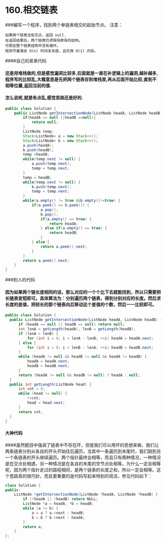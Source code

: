 # 160.相交链表

###编写一个程序，找到两个单链表相交的起始节点。
注意：

    如果两个链表没有交点，返回 null.
    在返回结果后，两个链表仍须保持原有的结构。
    可假定整个链表结构中没有循环。
    程序尽量满足 O(n) 时间复杂度，且仅用 O(1) 内存。

####自己的弟弟代码
#### 还是用堆栈做的,但是感觉漏洞比较多,后面就是一直在补逻辑上的漏洞,越补越多,程序写的比较乱,大概意思是先把两个链表存到堆栈里,再从后面开始比较,直到不相等位置,返回当前的值.
#### 怎么说呢,就是有点乱,感觉思路还是好的.
```java
public class Solution {
    public ListNode getIntersectionNode(ListNode headA, ListNode headB) {
        if(headA == null ||headB ==null){
            return null;
        }
        ListNode temp;
        Stack<ListNode> a = new Stack<>();
        Stack<ListNode> b = new Stack<>();
        a.push(headA);
        b.push(headB);
        temp =headA;
        while(temp.next != null) {
            a.push(temp.next);
            temp = temp.next;
        }
        temp = headB;
        while(temp.next != null) {
            b.push(temp.next);
            temp = temp.next;
        }
        while(a.empty() != true &&b.empty()!=true) {
            if(a.peek() == b.peek()) {
                a.pop();
                b.pop();
                if(a.empty() == true) {
                    return headA;
                } else if(a.empty() == true) {
                    return headB;
                }
            } else {
                return a.peek().next;
            }
        }
        return a.peek().next;
    }
}
```
###别人的代码
#### 因为如果两个链长度相同的话，那么对应的一个个比下去就能找到，所以只需要把长链表变短即可。具体算法为：分别遍历两个链表，得到分别对应的长度。然后求长度的差值，把较长的那个链表向后移动这个差值的个数，然后一一比较即可。
```java
public class Solution {
  public ListNode getIntersectionNode(ListNode headA, ListNode headB) {
      if (headA == null || headB == null) return null;
      int lenA = getLength(headA), lenB = getLength(headB);
      if (lenA > lenB) {
          for (int i = 0; i < lenA - lenB; ++i) headA = headA.next;
      } else {
          for (int i = 0; i < lenB - lenA; ++i) headB = headB.next;
      }
      while (headA != null && headB != null && headA != headB) {
          headA = headA.next;
          headB = headB.next;
      }
      return (headA != null && headB != null) ? headA : null;
  }
  public int getLength(ListNode head) {
      int cnt = 0;
      while (head != null) {
          ++cnt;
          head = head.next;
      }
      return cnt;
  }
}
```
#### 大神代码
####虽然题目中强调了链表中不存在环，但是我们可以用环的思想来做，我们让两条链表分别从各自的开头开始往后遍历，当其中一条遍历到末尾时，我们跳到另一个条链表的开头继续遍历。两个指针最终会相等，而且只有两种情况，一种情况是在交点处相遇，另一种情况是在各自的末尾的空节点处相等。为什么一定会相等呢，因为两个指针走过的路程相同，是两个链表的长度之和，所以一定会相等。这个思路真的很巧妙，而且更重要的是代码写起来特别的简洁，参见代码如下：
```java
class Solution {
public:
    ListNode *getIntersectionNode(ListNode *headA, ListNode *headB) {
        if (!headA || !headB) return NULL;
        ListNode *a = headA, *b = headB;
        while (a != b) {
            a = a ? a->next : headB;
            b = b ? b->next : headA;
        }
        return a;
    }
};
```
